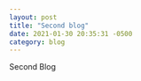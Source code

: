 ```yaml
---
layout: post
title: "Second blog"
date: 2021-01-30 20:35:31 -0500
category: blog
---
```


Second Blog
